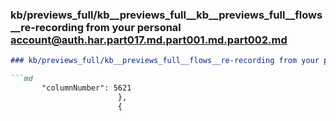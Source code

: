 ### kb/previews_full/kb__previews_full__kb__previews_full__flows__re-recording from your personal account@auth.har.part017.md.part001.md.part002.md

```md
### kb/previews_full/kb__previews_full__flows__re-recording from your personal account@auth.har.part017.md.part001.md (part 002)

```md
       "columnNumber": 5621
                        },
                        {
                         
```

```

```
